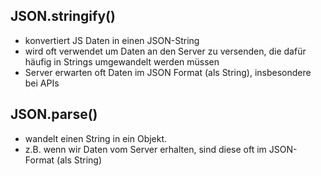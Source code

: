 ## JSON.stringify()
- konvertiert JS Daten in einen JSON-String
- wird oft verwendet um Daten an den Server zu versenden, die dafür häufig in Strings umgewandelt werden müssen
- Server erwarten oft Daten im JSON Format (als String), insbesondere bei APIs


## JSON.parse()
- wandelt einen String in ein Objekt.
- z.B. wenn wir Daten vom Server erhalten, sind diese oft im JSON-Format (als String)